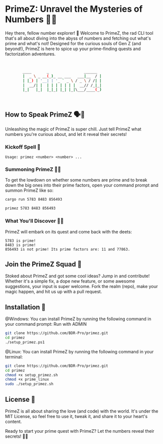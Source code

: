 # PrimeZ: Unravel the Mysteries of Numbers 🔮✨

Hey there, fellow number explorer! 🌌 Welcome to PrimeZ, the rad CLI tool that's all about diving into the abyss of numbers and fetching out what's prime and what's not! Designed for the curious souls of Gen Z (and beyond!), PrimeZ is here to spice up your prime-finding quests and factorization adventures.

```bash


        ____       _                ______ 
        |  _ \ _ __(_)_ __ ___   ___|__  / |
        | |_) | '__| | '_ ` _ \ / _ \ / /| |
        |  __/| |  | | | | | | |  __// /_|_|
        |_|   |_|  |_|_| |_| |_|\___/____(_)
        
        
```

## How to Speak PrimeZ 🗣️👾

Unleashing the magic of PrimeZ is super chill. Just tell PrimeZ what numbers you're curious about, and let it reveal their secrets!

### Kickoff Spell 🚀

```plaintext
Usage: primez <number> <number> ...
```

### Summoning PrimeZ 🧙‍♂️

To get the lowdown on whether some numbers are prime and to break down the big ones into their prime factors, open your command prompt and summon PrimeZ like so:

```sh
cargo run 5783 8483 856493
```

```sh
primez 5783 8483 856493
```

### What You'll Discover 🕵️‍♂️

PrimeZ will embark on its quest and come back with the deets:

```plaintext
5783 is prime!
8483 is prime!
856493 is not prime! Its prime factors are: 11 and 77863.
```

## Join the PrimeZ Squad 🤝

Stoked about PrimeZ and got some cool ideas? Jump in and contribute! Whether it's a simple fix, a dope new feature, or some awesome suggestions, your input is super welcome. Fork the realm (repo), make your magic happen, and hit us up with a pull request.

## Installation 🚀

@Windows: You can install PrimeZ by running the following command in your command prompt:
Run with ADMIN

```sh
git clone https://github.com/BDR-Pro/primez.git
cd primez
./setup_primez.ps1
```

@Linux: You can install PrimeZ by running the following command in your terminal:

```sh
git clone https://github.com/BDR-Pro/primez.git
cd primez
chmod +x setup_primez.sh
chmod +x prime_linux
sudo ./setup_primez.sh
```

## License 📄

PrimeZ is all about sharing the love (and code) with the world. It's under the MIT License, so feel free to use it, tweak it, and share it to your heart's content.

Ready to start your prime quest with PrimeZ? Let the numbers reveal their secrets! 🌠✨
